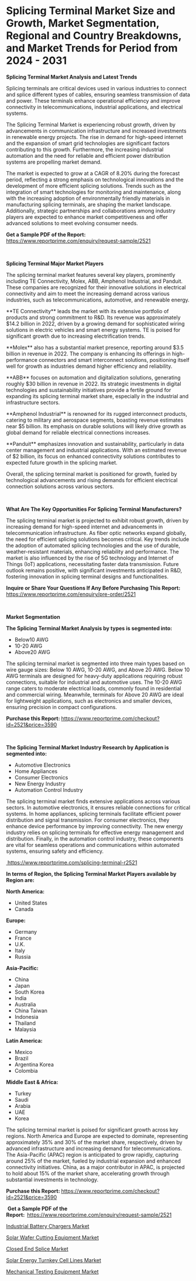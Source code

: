 <p><h1>Splicing Terminal Market Size and Growth, Market Segmentation, Regional and Country Breakdowns, and Market Trends for Period from 2024 -  2031</h1></p><p><strong>Splicing Terminal Market Analysis and Latest Trends</strong></p>
<p><p>Splicing terminals are critical devices used in various industries to connect and splice different types of cables, ensuring seamless transmission of data and power. These terminals enhance operational efficiency and improve connectivity in telecommunications, industrial applications, and electrical systems. </p><p>The Splicing Terminal Market is experiencing robust growth, driven by advancements in communication infrastructure and increased investments in renewable energy projects. The rise in demand for high-speed internet and the expansion of smart grid technologies are significant factors contributing to this growth. Furthermore, the increasing industrial automation and the need for reliable and efficient power distribution systems are propelling market demand.</p><p>The market is expected to grow at a CAGR of 8.20% during the forecast period, reflecting a strong emphasis on technological innovations and the development of more efficient splicing solutions. Trends such as the integration of smart technologies for monitoring and maintenance, along with the increasing adoption of environmentally friendly materials in manufacturing splicing terminals, are shaping the market landscape. Additionally, strategic partnerships and collaborations among industry players are expected to enhance market competitiveness and offer advanced solutions to meet evolving consumer needs.</p></p>
<p><strong>Get a Sample PDF of the Report:&nbsp;</strong> <a href="https://www.reportprime.com/enquiry/request-sample/2521">https://www.reportprime.com/enquiry/request-sample/2521</a></p>
<p>&nbsp;</p>
<p><strong>Splicing Terminal Major Market Players</strong></p>
<p><p>The splicing terminal market features several key players, prominently including TE Connectivity, Molex, ABB, Amphenol Industrial, and Panduit. These companies are recognized for their innovative solutions in electrical connectivity and aim to meet the increasing demand across various industries, such as telecommunications, automotive, and renewable energy.</p><p>**TE Connectivity** leads the market with its extensive portfolio of products and strong commitment to R&D. Its revenue was approximately $14.2 billion in 2022, driven by a growing demand for sophisticated wiring solutions in electric vehicles and smart energy systems. TE is poised for significant growth due to increasing electrification trends.</p><p>**Molex** also has a substantial market presence, reporting around $3.5 billion in revenue in 2022. The company is enhancing its offerings in high-performance connectors and smart interconnect solutions, positioning itself well for growth as industries demand higher efficiency and reliability.</p><p>**ABB** focuses on automation and digitalization solutions, generating roughly $30 billion in revenue in 2022. Its strategic investments in digital technologies and sustainability initiatives provide a fertile ground for expanding its splicing terminal market share, especially in the industrial and infrastructure sectors.</p><p>**Amphenol Industrial** is renowned for its rugged interconnect products, catering to military and aerospace segments, boasting revenue estimates near $5 billion. Its emphasis on durable solutions will likely drive growth as global demand for reliable electrical connections increases.</p><p>**Panduit** emphasizes innovation and sustainability, particularly in data center management and industrial applications. With an estimated revenue of $2 billion, its focus on enhanced connectivity solutions contributes to expected future growth in the splicing market.</p><p>Overall, the splicing terminal market is positioned for growth, fueled by technological advancements and rising demands for efficient electrical connection solutions across various sectors.</p></p>
<p>&nbsp;</p>
<p><strong>What Are The Key Opportunities For Splicing Terminal Manufacturers?</strong></p>
<p><p>The splicing terminal market is projected to exhibit robust growth, driven by increasing demand for high-speed internet and advancements in telecommunication infrastructure. As fiber optic networks expand globally, the need for efficient splicing solutions becomes critical. Key trends include the adoption of automated splicing technologies and the use of durable, weather-resistant materials, enhancing reliability and performance. The market is also influenced by the rise of 5G technology and Internet of Things (IoT) applications, necessitating faster data transmission. Future outlook remains positive, with significant investments anticipated in R&D, fostering innovation in splicing terminal designs and functionalities.</p></p>
<p><strong>Inquire or Share Your Questions If Any Before Purchasing This Report:</strong> <a href="https://www.reportprime.com/enquiry/pre-order/2521">https://www.reportprime.com/enquiry/pre-order/2521</a></p>
<p>&nbsp;</p>
<p><strong>Market Segmentation</strong></p>
<p><strong>The Splicing Terminal Market Analysis by types is segmented into:</strong></p>
<p><ul><li>Below10 AWG</li><li>10-20 AWG</li><li>Above20 AWG</li></ul></p>
<p><p>The splicing terminal market is segmented into three main types based on wire gauge sizes: Below 10 AWG, 10-20 AWG, and Above 20 AWG. Below 10 AWG terminals are designed for heavy-duty applications requiring robust connections, suitable for industrial and automotive uses. The 10-20 AWG range caters to moderate electrical loads, commonly found in residential and commercial wiring. Meanwhile, terminals for Above 20 AWG are ideal for lightweight applications, such as electronics and smaller devices, ensuring precision in compact configurations.</p></p>
<p><strong>Purchase this Report:&nbsp;</strong><a href="https://www.reportprime.com/checkout?id=2521&price=3590">https://www.reportprime.com/checkout?id=2521&price=3590</a></p>
<p>&nbsp;</p>
<p><strong>The Splicing Terminal Market Industry Research by Application is segmented into:</strong></p>
<p><ul><li>Automotive Electronics</li><li>Home Appliances</li><li>Consumer Electronics</li><li>New Energy Industry</li><li>Automation Control Industry</li></ul></p>
<p><p>The splicing terminal market finds extensive applications across various sectors. In automotive electronics, it ensures reliable connections for critical systems. In home appliances, splicing terminals facilitate efficient power distribution and signal transmission. For consumer electronics, they enhance device performance by improving connectivity. The new energy industry relies on splicing terminals for effective energy management and distribution. Finally, in the automation control industry, these components are vital for seamless operations and communications within automated systems, ensuring safety and efficiency.</p></p>
<p><a href="https://www.reportprime.com/splicing-terminal-r2521">&nbsp;https://www.reportprime.com/splicing-terminal-r2521</a></p>
<p><strong>In terms of Region, the Splicing Terminal Market Players available by Region are:</strong></p>
<p>
    <p> <strong> North America: </strong>
        <ul>
            <li>United States</li>
            <li>Canada</li>
        </ul>
        </p> 
    <p> <strong> Europe: </strong>
        <ul>
            <li>Germany</li>
            <li>France</li>
            <li>U.K.</li>
            <li>Italy</li>
            <li>Russia</li>
        </ul>
        </p> 
    <p> <strong> Asia-Pacific: </strong>
        <ul>
            <li>China</li>
            <li>Japan</li>
            <li>South Korea</li>
            <li>India</li>
            <li>Australia</li>
            <li>China Taiwan</li>
            <li>Indonesia</li>
            <li>Thailand</li>
            <li>Malaysia</li>
        </ul>
        </p> 
    <p> <strong> Latin America: </strong>
        <ul>
            <li>Mexico</li>
            <li>Brazil</li>
            <li>Argentina Korea</li>
            <li>Colombia</li>
        </ul>
        </p> 
    <p> <strong> Middle East & Africa: </strong>
        <ul>
            <li>Turkey</li>
            <li>Saudi</li>
            <li>Arabia</li>
            <li>UAE</li>
            <li>Korea</li>
        </ul>
    </p>
    </p>
<p><p>The splicing terminal market is poised for significant growth across key regions. North America and Europe are expected to dominate, representing approximately 35% and 30% of the market share, respectively, driven by advanced infrastructure and increasing demand for telecommunications. The Asia-Pacific (APAC) region is anticipated to grow rapidly, capturing around 25% of the market, fueled by industrial expansion and enhanced connectivity initiatives. China, as a major contributor in APAC, is projected to hold about 15% of the market share, accelerating growth through substantial investments in technology.</p></p>
<p><strong>Purchase this Report: </strong><a href="https://www.reportprime.com/checkout?id=2521&price=3590">https://www.reportprime.com/checkout?id=2521&price=3590</a></p>
<p>&nbsp;<strong>Get a Sample PDF of the Report:&nbsp;&nbsp;</strong><a href="https://www.reportprime.com/enquiry/request-sample/2521">https://www.reportprime.com/enquiry/request-sample/2521</a></p>
<p><strong></strong></p>
<p><p><a href="https://www.linkedin.com/pulse/how-industrial-battery-chargers-market-evolved-key-trends-regional-8syhc?trackingId=QXMznGhvToaZ9N9RMRWbNA%3D%3D">Industrial Battery Chargers Market</a></p><p><a href="https://issuu.com/reportprime-2/docs/solar-wafer-cutting-equipment-marke_b8a73f444db592">Solar Wafer Cutting Equipment Market</a></p><p><a href="https://github.com/ChiragRp1/Market-Research-Report-List-6/blob/main/closed-end-splice-market.md">Closed End Splice Market</a></p><p><a href="https://issuu.com/reportprime-2/docs/solar-energy-turnkey-cell-lines-mar_0f51d8099540c6">Solar Energy Turnkey Cell Lines Market</a></p><p><a href="https://www.linkedin.com/pulse/what-innovations-shaping-mechanical-testing-equipment-market-82ttc?trackingId=AabMHbh8TlicAkmwfDbwzA%3D%3D">Mechanical Testing Equipment Market</a></p></p>